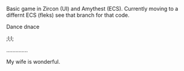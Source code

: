 Basic game in Zircon (UI) and Amythest (ECS). Currently moving to a differnt ECS (fleks) see that branch for that code.



Dance dnace









;l;l;

..............

My wife is wonderful.





